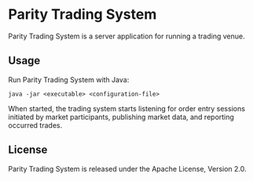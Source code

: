 Parity Trading System
=====================

Parity Trading System is a server application for running a trading venue.


Usage
-----

Run Parity Trading System with Java:

    java -jar <executable> <configuration-file>

When started, the trading system starts listening for order entry sessions
initiated by market participants, publishing market data, and reporting
occurred trades.


License
-------

Parity Trading System is released under the Apache License, Version 2.0.
